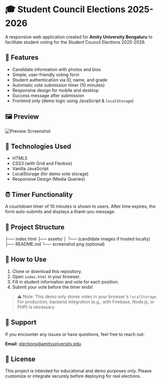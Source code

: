 # 🎓 Student Council Elections 2025-2026

A responsive web application created for **Amity University Bengaluru** to facilitate student voting for the Student Council Elections 2025-2026.

## 🌟 Features

- Candidate information with photos and bios
- Simple, user-friendly voting form
- Student authentication via ID, name, and grade
- Automatic vote submission timer (10 minutes)
- Responsive design for mobile and desktop
- Success message after submission
- Frontend only (demo logic using JavaScript & `localStorage`)

## 🖼️ Preview

![Preview Screenshot](screenshot.png)

## 🚀 Technologies Used

- HTML5
- CSS3 (with Grid and Flexbox)
- Vanilla JavaScript
- LocalStorage (for demo vote storage)
- Responsive Design (Media Queries)

## ⏰ Timer Functionality

A countdown timer of 10 minutes is shown to users. After time expires, the form auto-submits and displays a thank-you message.

## 📂 Project Structure

├── index.html
├── assets/
│ └── (candidate images if hosted locally)
├── README.md
└── screenshot.png (optional)

## 📝 How to Use

1. Clone or download this repository.
2. Open `index.html` in your browser.
3. Fill in student information and vote for each position.
4. Submit your vote before the timer ends!

> ⚠️ Note: This demo only stores votes in your browser's `localStorage`. For production, backend integration (e.g., with Firebase, Node.js, or PHP) is necessary.

## 📧 Support

If you encounter any issues or have questions, feel free to reach out:

**Email**: [elections@amityuniversity.edu](mailto:nnrt2106@gmail.com)

## 📄 License

This project is intended for educational and demo purposes only. Please customize or integrate securely before deploying for real elections.
